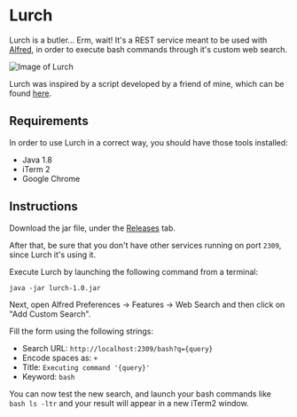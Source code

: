 # Lurch
Lurch is a butler... Erm, wait! It's a REST service meant to be used with [Alfred](https://www.alfredapp.com/), in order to execute bash commands through it's custom web search.

![Image of Lurch](https://s-media-cache-ak0.pinimg.com/564x/88/e9/ac/88e9ac65a9c43f9e944fd5c433d6a551.jpg)

Lurch was inspired by a script developed by a friend of mine, which can be found [here](https://github.com/brunetto/ambrogio).

## Requirements

In order to use Lurch in a correct way, you should have those tools installed:
- Java 1.8 
- iTerm 2
- Google Chrome

## Instructions

Download the jar file, under the [Releases](https://github.com/mfalcier/lurch/releases) tab.

After that, be sure that you don't have other services running on port `2309`, since Lurch it's using it.

Execute Lurch by launching the following command from a terminal:

`java -jar lurch-1.0.jar`

Next, open Alfred Preferences -> Features -> Web Search and then click on "Add Custom Search".

Fill the form using the following strings:
- Search URL: `http://localhost:2309/bash?q={query}`
- Encode spaces as: `+`
- Title: `Executing command '{query}'`
- Keyword: `bash`

You can now test the new search, and launch your bash commands like `bash ls -ltr` and your result will appear in a new iTerm2 window.
